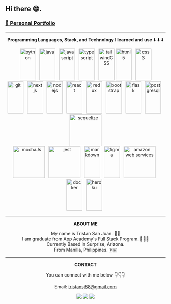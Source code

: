 ## Hi there 😁.

### [💼  Personal Portfolio](https://tristan-88.github.io/)

-----



 <div align="center" justify-content="space-between">

**Programming Languages, Stack, and Technology I learned and use** ⬇️ ⬇️ ⬇️
     
 <div>
<!--         <img src="https://cdn.jsdelivr.net/gh/devicons/devicon/icons/bash/bash-original.svg" height="100" width="50" alt="bash" /> &nbsp; -->
        <img src="https://cdn.jsdelivr.net/gh/devicons/devicon/icons/python/python-original-wordmark.svg" height="100" width="50" alt="python" /> &nbsp;
        <img src="https://cdn.jsdelivr.net/gh/devicons/devicon/icons/java/java-original-wordmark.svg" height="100" width="50" alt="java" /> &nbsp;
        <img src="https://cdn.jsdelivr.net/gh/devicons/devicon/icons/javascript/javascript-original.svg" height="100" width="50" alt="javascript" /> &nbsp;
        <img src="https://cdn.jsdelivr.net/gh/devicons/devicon/icons/typescript/typescript-original.svg" height="100" width="50" alt="typescript" /> &nbsp;
        <img src="https://cdn.jsdelivr.net/gh/devicons/devicon/icons/tailwindcss/tailwindcss-original-wordmark.svg"  height="100" width="50" alt="tailwindCSS" />
        <img src="https://cdn.jsdelivr.net/gh/devicons/devicon/icons/html5/html5-original-wordmark.svg" height="100" width="50" alt="html5" /> &nbsp;
        <img src="https://cdn.jsdelivr.net/gh/devicons/devicon/icons/css3/css3-original-wordmark.svg" height="100" width="50" alt="css3" />
      </div>
      <div>
         <img src="https://cdn.jsdelivr.net/gh/devicons/devicon/icons/git/git-original-wordmark.svg" height="100" width="50" alt="git" /> &nbsp;
         <img src="https://cdn.jsdelivr.net/gh/devicons/devicon/icons/nextjs/nextjs-original.svg"  height="100" width="50" alt="nextjs" /> &nbsp;
        <img src="https://cdn.jsdelivr.net/gh/devicons/devicon/icons/nodejs/nodejs-original.svg" height="100" width="50" alt="nodejs" /> &nbsp;
        <img src="https://cdn.jsdelivr.net/gh/devicons/devicon/icons/react/react-original-wordmark.svg" height="100" width="50" alt="react" /> &nbsp;
        <img src="https://cdn.jsdelivr.net/gh/devicons/devicon/icons/redux/redux-original.svg" height="100" width="50" alt="redux" /> &nbsp;
        <img src="https://cdn.jsdelivr.net/gh/devicons/devicon/icons/bootstrap/bootstrap-plain-wordmark.svg" height="100" width="50" alt="bootstrap" /> &nbsp;
        <img src="https://cdn.jsdelivr.net/gh/devicons/devicon/icons/flask/flask-original-wordmark.svg" height="100" width="50" alt="flask" /> &nbsp;
        <img src="https://cdn.jsdelivr.net/gh/devicons/devicon/icons/postgresql/postgresql-original-wordmark.svg" height="100" width="50" alt="postgresql" /> &nbsp;
        <img src="https://cdn.jsdelivr.net/gh/devicons/devicon/icons/sequelize/sequelize-original-wordmark.svg" height="100" width="100" alt="sequelize" />
      </div>
      <div>
        <img src="https://cdn.jsdelivr.net/gh/devicons/devicon/icons/mocha/mocha-plain.svg" height="100" width="100" alt="mochaJs" /> &nbsp;
        <img src="https://cdn.jsdelivr.net/gh/devicons/devicon/icons/jest/jest-plain.svg" height="100" width="100" alt="jest" /> &nbsp;
        <img src="https://cdn.jsdelivr.net/gh/devicons/devicon/icons/markdown/markdown-original.svg" height="100" width="50" alt="markdown" /> &nbsp;   
<!--         <img src="https://cdn.jsdelivr.net/gh/devicons/devicon/icons/matlab/matlab-original.svg" height="100" width="50" alt="matlab" /> &nbsp; -->
        <img src="https://cdn.jsdelivr.net/gh/devicons/devicon/icons/figma/figma-original.svg" height="100" width="50" alt="figma" /> &nbsp;
        <img src="https://cdn.jsdelivr.net/gh/devicons/devicon/icons/amazonwebservices/amazonwebservices-original-wordmark.svg" height="100" width="100" alt="amazon web services" /> &nbsp;
        <img src="https://cdn.jsdelivr.net/gh/devicons/devicon/icons/docker/docker-original-wordmark.svg" height="100" width="50" alt="docker" /> &nbsp;
        <img src="https://cdn.jsdelivr.net/gh/devicons/devicon/icons/heroku/heroku-original-wordmark.svg" height="100" width="50" alt="heroku" /> &nbsp;
<!--         <img src="https://cdn.jsdelivr.net/gh/devicons/devicon/icons/gatsby/gatsby-original-wordmark.svg" height="100" width="100" alt="gatsby" /> -->
      </div>
    </div>


-------

 <div align="center" justify-content="space-between">



**ABOUT ME**

My name is Tristan San Juan. 🏳️‍🌈\
I am graduate from App Academy's Full Stack Program. 👨🏻‍💻\
Currently Based in Surprise, Arizona.\
From Manilla, Philippines. 🇵🇭

-------

**CONTACT**

You can connect with me below 👇👇👇

Email: tristansj88@gmail.com



[<img src="https://img.shields.io/badge/GitHub-181717?style=for-the-badge&logo=github&logoColor=black">](https://github.com/tristan-88)
[<img src="https://img.shields.io/badge/LinkedIn-0A66C2?style=for-the-badge&logo=linkedin&logoColor=lightblue">](https://www.linkedin.com/in/tristan-san-juan-75337920b/)
[<img src="https://img.shields.io/badge/AngelList-000000?style=for-the-badge&logo=angellist&logoColor=darkgray">](https://angel.co/u/tristan-san-juan)
> 
> </div>
> <!--
**tristan-88/tristan-88** is a ✨ _special_ ✨ repository because its `README.md` (this file) appears on your GitHub profile.

Here are some ideas to get you started:
https://simpleicons.org/- 


🔭 I’m currently working on ...
- 🌱 I’m currently learning ...
- 👯 I’m looking to collaborate on ...
- 🤔 I’m looking for help with ...
- 💬 Ask me about ...
- 📫 How to reach me: ...
- 😄 Pronouns: ...
- ⚡ Fun fact: ...
-->
